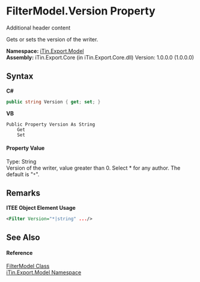 # FilterModel.Version Property 
Additional header content 

Gets or sets the version of the writer.

**Namespace:**&nbsp;<a href="N_iTin_Export_Model">iTin.Export.Model</a><br />**Assembly:**&nbsp;iTin.Export.Core (in iTin.Export.Core.dll) Version: 1.0.0.0 (1.0.0.0)

## Syntax

**C#**<br />
``` C#
public string Version { get; set; }
```

**VB**<br />
``` VB
Public Property Version As String
	Get
	Set
```


#### Property Value
Type: String<br />Version of the writer, value greater than 0. Select * for any author. The default is "`*`".

## Remarks

**ITEE Object Element Usage**<br />
``` XML
<Filter Version="*|string" .../>
```


## See Also


#### Reference
<a href="T_iTin_Export_Model_FilterModel">FilterModel Class</a><br /><a href="N_iTin_Export_Model">iTin.Export.Model Namespace</a><br />